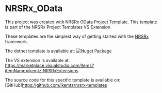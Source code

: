 # NRSRx_OData

This project was created with NRSRx OData Project Template.  This template is part of the NRSRx Project Templates VS Extension.

These templates are the simplest way of getting started with the [NRSRx](https://github.com/ikemtz/NRSRx) framework.

The dotnet template is available at:
[![Nuget Package](https://img.shields.io/nuget/v/IkeMtz.NRSRx.Templates.svg)](https://www.nuget.org/packages/IkeMtz.NRSRx.Templates/) 

The VS extension is available at:
https://marketplace.visualstudio.com/items?itemName=ikemtz.NRSRxExtensions

The source code for this specific template is available on:
[GitHub]https://github.com/ikemtz/nrsrx-templates
